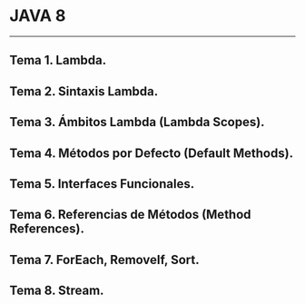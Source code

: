 # JAVA 8

---

## Tema 1. Lambda.
## Tema 2. Sintaxis Lambda.
## Tema 3. Ámbitos Lambda (Lambda Scopes).
## Tema 4. Métodos por Defecto (Default Methods).
## Tema 5. Interfaces Funcionales.
## Tema 6. Referencias de Métodos (Method References).
## Tema 7. ForEach, RemoveIf, Sort.
## Tema 8. Stream.